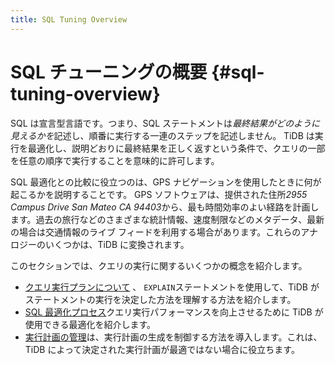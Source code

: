 ```yaml
---
title: SQL Tuning Overview
---
```


# SQL チューニングの概要 {#sql-tuning-overview}

SQL は宣言型言語です。つまり、SQL ステートメントは*最終結果がどのように見えるかを*記述し、順番に実行する一連のステップを記述しません。 TiDB は実行を最適化し、説明どおりに最終結果を正しく返すという条件で、クエリの一部を任意の順序で実行することを意味的に許可します。

SQL 最適化との比較に役立つのは、GPS ナビゲーションを使用したときに何が起こるかを説明することです。 GPS ソフトウェアは、提供された住所*2955 Campus Drive San Mateo CA 94403*から、最も時間効率のよい経路を計画します。過去の旅行などのさまざまな統計情報、速度制限などのメタデータ、最新の場合は交通情報のライブ フィードを利用する場合があります。これらのアナロジーのいくつかは、TiDB に変換されます。

このセクションでは、クエリの実行に関するいくつかの概念を紹介します。

-   [クエリ実行プランについて](/explain-overview.md) 、 `EXPLAIN`ステートメントを使用して、TiDB がステートメントの実行を決定した方法を理解する方法を紹介します。
-   [SQL 最適化プロセス](/sql-optimization-concepts.md)クエリ実行パフォーマンスを向上させるために TiDB が使用できる最適化を紹介します。
-   [実行計画の管理](/control-execution-plan.md)は、実行計画の生成を制御する方法を導入します。これは、TiDB によって決定された実行計画が最適ではない場合に役立ちます。
